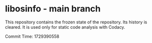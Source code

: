 # libosinfo - main branch

This repository contains the frozen state of the repository.
Its history is cleared. It is used only for static code
analysis with Codacy.

Commit Time: 1729390558